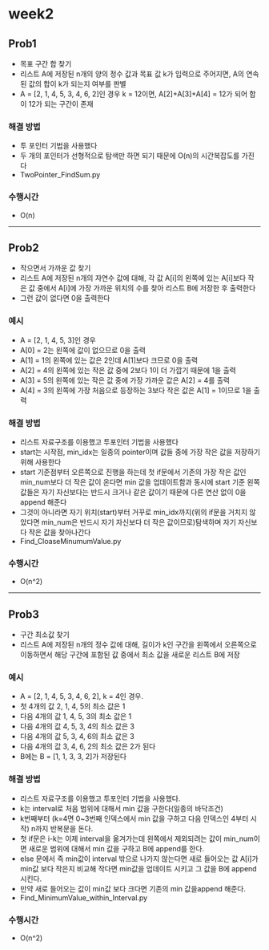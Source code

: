 # week2
## Prob1
- 목표 구간 합 찾기
- 리스트 A에 저장된 n개의 양의 정수 값과 목표 값 k가 입력으로 주어지면, A의 연속된 값의 합이 k가 되는지 여부를 판별
- A = [2, 1, 4, 5, 3, 4, 6, 2]인 경우 k = 12이면, A[2]+A[3]+A[4] = 12가 되어 합이 12가 되는 구간이 존재 

### 해결 방법
- 투 포인터 기법을 사용했다
- 두 개의 포인터가 선형적으로 탐색만 하면 되기 때문에 O(n)의 시간복잡도를 가진다 
- TwoPointer_FindSum.py

### 수행시간
-  O(n)
---

## Prob2
- 작으면서 가까운 값 찾기
- 리스트 A에 저장된 n개의 자연수 값에 대해, 각 값 A[i]의 왼쪽에 있는 A[i]보다 작은 값 중에서 A[i]에 가장 가까운 위치의 수를 찾아 리스트 B에 저장한 후 출력한다 
- 그런 값이 없다면 0을 출력한다

### 예시
- A = [2, 1, 4, 5, 3]인 경우
- A[0] = 2는 왼쪽에 값이 없으므로 0을 출력
- A[1] = 1의 왼쪽에 있는 값은 2인데 A[1]보다 크므로 0을 출력
- A[2] = 4의 왼쪽에 있는 작은 값 중에 2보다 1이 더 가깝기 때문에 1을 출력
- A[3] = 5의 왼쪽에 있는 작은 값 중에 가장 가까운 값은 A[2] = 4를 출력
- A[4] = 3의 왼쪽에 가장 처음으로 등장하는 3보다 작은 값은 A[1] = 1이므로 1을 출력

### 해결 방법
- 리스트 자료구조를 이용했고 투포인터 기법을 사용했다  
- start는 시작점, min_idx는 일종의 pointer이며 값들 중에 가장 작은 값을 저장하기 위해 사용한다
- start 기준점부터 오른쪽으로 진행을 하는데 첫 if문에서 기존의 가장 작은 값인 min_num보다 더 작은 값이 온다면 min 값을 업데이트함과 동시에 start 기준 왼쪽 값들은 자기 자신보다는 반드시 크거나 같은 값이기 때문에 다른 연산 없이 0을 append 해준다
- 그것이 아니라면 자기 위치(start)부터 거꾸로 min_idx까지(위의 if문을 거치지 않았다면 min_num은 반드시 자기 자신보다 더 작은 값이므로)탐색하며 자기 자신보다 작은 값을 찾아나간다 
- Find_CloaseMinumumValue.py

### 수행시간
-  O(n^2)


---

## Prob3
- 구간 최소값 찾기
- 리스트 A에 저장된 n개의 정수 값에 대해, 길이가 k인 구간을 왼쪽에서 오른쪽으로 이동하면서 해당 구간에 포함된 값 중에서 최소 값을 새로운 리스트 B에 저장

### 예시
- A = [2, 1, 4, 5, 3, 4, 6, 2], k = 4인 경우.
- 첫 4개의 값 2, 1, 4, 5의 최소 값은 1
- 다음 4개의 값 1, 4, 5, 3의 최소 값은 1
- 다음 4개의 값 4, 5, 3, 4의 최소 값은 3
- 다음 4개의 값 5, 3, 4, 6의 최소 값은 3
- 다음 4개의 값 3, 4, 6, 2의 최소 값은 2가 된다
- B에는 B = [1, 1, 3, 3, 2]가 저장된다

### 해결 방법
- 리스트 자료구조를 이용했고 투포인터 기법을 사용했다.
- k는 interval로 처음 범위에 대해서 min 값을 구한다(일종의 바닥조건) 
- k번째부터 (k=4면 0~3번째 인덱스에서 min 값을 구하고 다음 인덱스인 4부터 시작) n까지 반복문을 돈다.
- 첫 if문은 i-k는 이제 interval을 옮겨가는데 왼쪽에서 제외되려는 값이 min_num이면 새로운 범위에 대해서 min 값을 구하고 B에 append를 한다.
- else 문에서 즉 min값이 interval 밖으로 나가지 않는다면 새로 들어오는 값 A[i]가 min값 보다 작은지 비교해 작다면 min값을 업데이트 시키고 그 값을 B에 append 시킨다.
- 만약 새로 들어오는 값이 min값 보다 크다면 기존의 min 값을append 해준다.
- Find_MinimumValue_within_Interval.py

### 수행시간
-  O(n^2)


